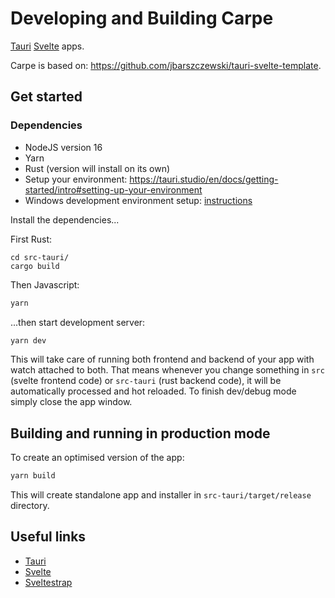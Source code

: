 # Developing and Building Carpe

[Tauri](https://tauri.studio)
[Svelte](https://svelte.dev) apps. 

Carpe is based on: https://github.com/jbarszczewski/tauri-svelte-template.


## Get started

### Dependencies

- NodeJS version 16
- Yarn
- Rust (version will install on its own)
- Setup your environment: https://tauri.studio/en/docs/getting-started/intro#setting-up-your-environment
- Windows development environment setup: [instructions](./windows-dev-setup.md)

Install the dependencies...

First Rust:
```
cd src-tauri/
cargo build

```

Then Javascript:

```bash
yarn
```

...then start development server:

```bash
yarn dev
```

This will take care of running both frontend and backend of your app with watch attached to both. That means whenever you change something in `src` (svelte frontend code) or `src-tauri` (rust backend code), it will be automatically processed and hot reloaded. To finish dev/debug mode simply close the app window.

## Building and running in production mode

To create an optimised version of the app:

```bash
yarn build
```

This will create standalone app and installer in `src-tauri/target/release` directory.

## Useful links

-   [Tauri](https://tauri.studio)
-   [Svelte](https://svelte.dev)
-   [Sveltestrap](https://sveltestrap.js.org)

